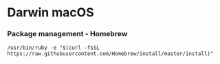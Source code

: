 # Darwin macOS

### Package management - Homebrew
`/usr/bin/ruby -e "$(curl -fsSL https://raw.githubusercontent.com/Homebrew/install/master/install)"`
